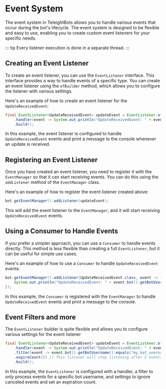 # Event System

The event system in TeleightBots allows you to handle various events that occur during the bot's lifecycle. The event system is designed to be flexible and easy to use, enabling you to create custom event listeners for your specific needs.

::: tip
Every listener execution is done in a separate thread.
:::

## Creating an Event Listener

To create an event listener, you can use the `EventListener` interface. This interface provides a way to handle events of a specific type. You can create an event listener using the `ofBuilder` method, which allows you to configure the listener with various settings.

Here's an example of how to create an event listener for the `UpdateReceivedEvent`:

```java
final EventListener<UpdateReceivedEvent> updateEvent = EventListener.ofBuilder(UpdateReceivedEvent.class)
    .handler(event -> System.out.println("UpdateReceivedEvent: " + event.bot().getBotUsername() + " -> " + event))
    .build();
```

In this example, the event listener is configured to handle `UpdateReceivedEvent` events and print a message to the console whenever an update is received.

## Registering an Event Listener

Once you have created an event listener, you need to register it with the `EventManager` so that it can start receiving events. You can do this using the `addListener` method of the `EventManager` class.

Here's an example of how to register the event listener created above:

```java
bot.getEventManager().addListener(updateEvent);
```

This will add the event listener to the `EventManager`, and it will start receiving `UpdateReceivedEvent` events.

## Using a Consumer to Handle Events

If you prefer a simpler approach, you can use a `Consumer` to handle events directly. This method is less flexible than creating a full `EventListener`, but it can be useful for simple use cases.

Here's an example of how to use a `Consumer` to handle `UpdateReceivedEvent` events:

```java
bot.getEventManager().addListener(UpdateReceivedEvent.class, event -> {
    System.out.println("UpdateReceivedEvent: " + event.bot().getBotUsername() + " -> " + event);
});
```

In this example, the `Consumer` is registered with the `EventManager` to handle `UpdateReceivedEvent` events and print a message to the console.

## Event Filters and more

The `EventListener` builder is quite flexible and allows you to configure various settings for the event listener

```java
final EventListener<UpdateReceivedEvent> updateEvent = EventListener.ofBuilder(UpdateReceivedEvent.class)
    .handler(event -> System.out.println("UpdateReceivedEvent: " + event.bot().getBotUsername() + " -> " + event))
    .filter(event -> event.bot().getBotUsername().equals("my_bot_username")) // This listener will only process events if the bot username is "my_bot_username"
    .expireCount(5) // This listener will stop listening after 5 events have been received
    .build();
```

In this example, the `EventListener` is configured with a handler, a filter to only process events for a specific bot username, and settings to ignore canceled events and set an expiration count.
